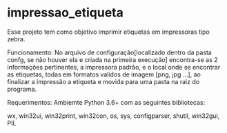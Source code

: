 # impressao_etiqueta

Esse projeto tem como objetivo imprimir etiquetas em impressoras tipo zebra.

Funcionamento:
No arquivo de configuração[localizado dentro da pasta confg, se não houver ela e criada na primeira execução]
 encontra-se as 2 informações pertinentes, a impressora padrão, e o local onde se encontrar as etiquetas,
todas em formatos validos de imagem [png, jpg ...], ao finalizar a impressão a etiqueta e movida para uma 
pasta na raiz do programa.


Requerimentos:
Ambiemte Python 3.6+ com as seguintes bibliotecas:

wx, win32ui, win32print, win32con, os, sys, configparser, shutil, win32gui, PIL   